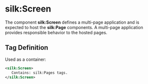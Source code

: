 # silk:Screen
The component **silk:Screen** defines a multi-page application and is expected to host the **silk:Page** components. A multi-page application provides responsible behavior to the hosted pages.

## Tag Definition
Used as a container:
```xml
<silk:Screen>
   Contains: silk:Pages tags.
</silk:Screen>
```
